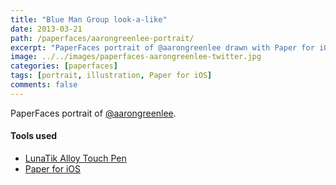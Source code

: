 ```yaml
---
title: "Blue Man Group look-a-like"
date: 2013-03-21
path: /paperfaces/aarongreenlee-portrait/
excerpt: "PaperFaces portrait of @aarongreenlee drawn with Paper for iOS on an iPad."
image: ../../images/paperfaces-aarongreenlee-twitter.jpg
categories: [paperfaces]
tags: [portrait, illustration, Paper for iOS]
comments: false
---
```


PaperFaces portrait of [@aarongreenlee](https://twitter.com/aarongreenlee).

#### Tools used

- [LunaTik Alloy Touch Pen](https://www.amazon.com/gp/product/B00821TR7G/ref=as_li_ss_tl?ie=UTF8&tag=mademist-20&linkCode=as2&camp=1789&creative=390957&creativeASIN=B00821TR7G)
- [Paper for iOS](https://paper.bywetransfer.com/)

